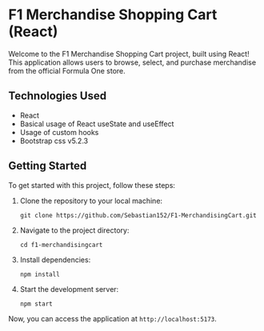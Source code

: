  # F1 Merchandise Shopping Cart (React)

Welcome to the F1 Merchandise Shopping Cart project, built using React! This application allows users to browse,
select, and purchase merchandise from the official Formula One store.

## Technologies Used

- React
- Basical usage of React useState and useEffect
- Usage of custom hooks
- Bootstrap css v5.2.3

## Getting Started

To get started with this project, follow these steps:

1. Clone the repository to your local machine:
   ```
   git clone https://github.com/Sebastian152/F1-MerchandisingCart.git
   ```
2. Navigate to the project directory:
   ```
   cd f1-merchandisingcart
   ```
3. Install dependencies:
   ```
   npm install
   ```
4. Start the development server:
   ```
   npm start
   ```

Now, you can access the application at `http://localhost:5173`.